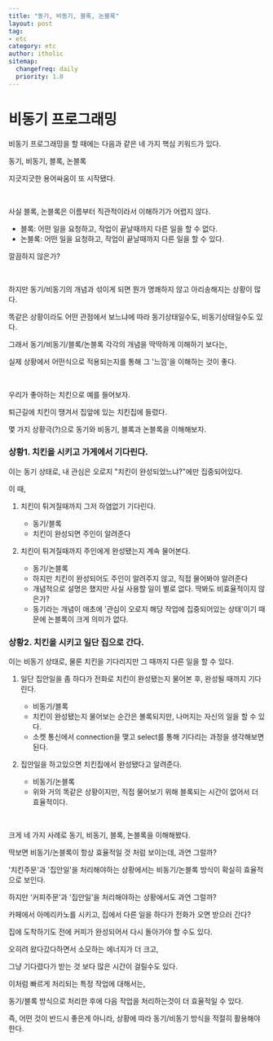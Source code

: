 ```yaml
---
title: "동기, 비동기, 블록, 논블록"
layout: post
tag:
- etc
category: etc
author: itholic
sitemap:
  changefreq: daily
  priority: 1.0
---
```



# 비동기 프로그래밍

비동기 프로그래밍을 할 때에는 다음과 같은 네 가지 핵심 키워드가 있다.

동기, 비동기, 블록, 논블록

지긋지긋한 용어싸움이 또 시작됐다.

<br/>

사실 블록, 논블록은 이름부터 직관적이라서 이해하기가 어렵지 않다.

- 블록: 어떤 일을 요청하고, 작업이 끝날때까지 다른 일을 할 수 없다.
- 논블록: 어떤 일을 요청하고, 작업이 끝날때까지 다른 일을 할 수 있다.

깔끔하지 않은가?

<br/>

하지만 동기/비동기의 개념과 섞이게 되면 뭔가 명쾌하지 않고 아리송해지는 상황이 많다.

똑같은 상황이라도 어떤 관점에서 보느냐에 따라 동기상태일수도, 비동기상태일수도 있다.

그래서 동기/비동기/블록/논블록 각각의 개념을 딱딱하게 이해하기 보다는,

실제 상황에서 어떤식으로 적용되는지를 통해 그 '느낌'을 이해하는 것이 좋다.

<br/>

우리가 좋아하는 치킨으로 예를 들어보자.

퇴근길에 치킨이 땡겨서 집앞에 있는 치킨집에 들렀다.

몇 가지 상황극(?)으로 동기와 비동기, 블록과 논블록을 이해해보자.

### 상황1. 치킨을 시키고 가게에서 기다린다.

이는 동기 상태로, 내 관심은 오로지 "치킨이 완성되었느냐?"에만 집중되어있다.

이 때,

1. 치킨이 튀겨질때까지 그저 하염없기 기다린다.
   - 동기/블록
   - 치킨이 완성되면 주인이 알려준다

2. 치킨이 튀겨질때까지 주인에게 완성됐는지 계속 물어본다.
   - 동기/논블록
   - 하지만 치킨이 완성되어도 주인이 알려주지 않고, 직접 물어봐야 알려준다
   - 개념적으로 설명은 했지만 사실 사용할 일이 별로 없다. 딱봐도 비효율적이지 않은가?
   - 동기라는 개념이 애초에 '관심이 오로지 해당 작업에 집중되어있는 상태'이기 때문에 논블록이 크게 의미가 없다.

### 상황2. 치킨을 시키고 일단 집으로 간다.

이는 비동기 상태로, 물론 치킨을 기다리지만 그 때까지 다른 일을 할 수 있다.

1. 일단 집안일을 좀 하다가 전화로 치킨이 완성됐는지 물어본 후, 완성될 때까지 기다린다.
    - 비동기/블록
    - 치킨이 완성됐는지 물어보는 순간은 볼록되지만, 나머지는 자신의 일을 할 수 있다.
    - 소켓 통신에서 connection을 맺고 select를 통해 기다리는 과정을 생각해보면 된다.

2. 집안일을 하고있으면 치킨집에서 완성됐다고 알려준다.
   - 비동기/논블록
   - 위와 거의 똑같은 상황이지만, 직접 물어보기 위해 블록되는 시간이 없어서 더 효율적이다.

<br/>

크게 네 가지 사례로 동기, 비동기, 블록, 논블록을 이해해봤다.

딱보면 비동기/논블록이 항상 효율적일 것 처럼 보이는데, 과연 그럴까?

'치킨주문'과 '집안일'을 처리해야하는 상황에서는 비동기/논블록 방식이 확실히 효율적으로 보인다.

하지만 '커피주문'과 '집안일'을 처리해야하는 상황에서도 과연 그럴까?

카페에서 아메리카노를 시키고, 집에서 다른 일을 하다가 전화가 오면 받으러 간다?

집에 도착하기도 전에 커피가 완성되어서 다시 돌아가야 할 수도 있다.

오히려 왔다갔다하면서 소모하는 에너지가 더 크고, 

그냥 기다렸다가 받는 것 보다 많은 시간이 걸릴수도 있다.

이처럼 빠르게 처리되는 특정 작업에 대해서는, 

동기/블록 방식으로 처리한 후에 다음 작업을 처리하는것이 더 효율적일 수 있다.

즉, 어떤 것이 반드시 좋은게 아니라, 상황에 따라 동기/비동기 방식을 적절히 활용해야한다.

